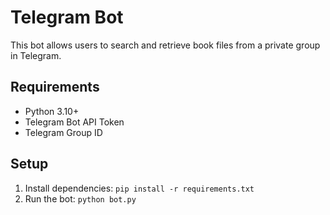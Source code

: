 # Telegram Bot

This bot allows users to search and retrieve book files from a private group in Telegram.

## Requirements
- Python 3.10+
- Telegram Bot API Token
- Telegram Group ID

## Setup
1. Install dependencies: `pip install -r requirements.txt`
2. Run the bot: `python bot.py`
